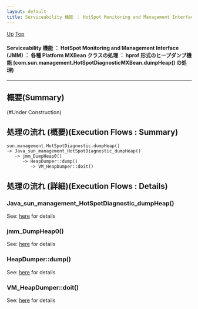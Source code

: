 ```yaml
---
layout: default
title: Serviceability 機能 ： HotSpot Monitoring and Management Interface (JMM) ： 各種 Platform MXBean クラスの処理 ： hprof 形式のヒープダンプ機能 (com.sun.management.HotSpotDiagnosticMXBean.dumpHeap() の処理) 
---
```

[Up](noKcyTi5Ec.html) [Top](../index.html)

#### Serviceability 機能 ： HotSpot Monitoring and Management Interface (JMM) ： 各種 Platform MXBean クラスの処理 ： hprof 形式のヒープダンプ機能 (com.sun.management.HotSpotDiagnosticMXBean.dumpHeap() の処理) 

--- 
## 概要(Summary)
(#Under Construction)

## 処理の流れ (概要)(Execution Flows : Summary)
```
sun.management.HotSpotDiagnostic.dumpHeap()
-> Java_sun_management_HotSpotDiagnostic_dumpHeap()
   -> jmm_DumpHeap0()
      -> HeapDumper::dump()
         -> VM_HeapDumper::doit()
```


## 処理の流れ (詳細)(Execution Flows : Details)
### Java_sun_management_HotSpotDiagnostic_dumpHeap()
See: [here](no2114jdm.html) for details
### jmm_DumpHeap0()
See: [here](no2114wns.html) for details
### HeapDumper::dump()
See: [here](no21149xy.html) for details
### VM_HeapDumper::doit()
See: [here](no2114v7B.html) for details






